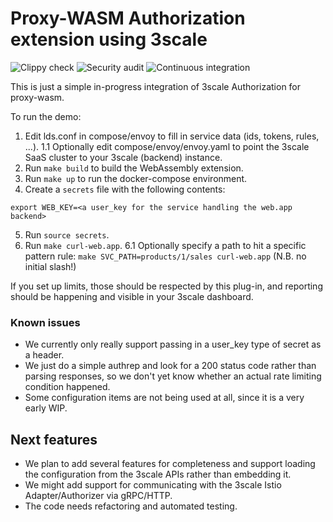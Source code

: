 # Proxy-WASM Authorization extension using 3scale

![Clippy check](https://github.com/3scale-rs/threescale-wasm-auth/workflows/Clippy%20check/badge.svg)
![Security audit](https://github.com/3scale-rs/threescale-wasm-auth/workflows/Security%20audit/badge.svg)
![Continuous integration](https://github.com/3scale-rs/threescale-wasm-auth/workflows/Continuous%20integration/badge.svg)

This is just a simple in-progress integration of 3scale Authorization for proxy-wasm.

To run the demo:

1. Edit lds.conf in compose/envoy to fill in service data (ids, tokens, rules, ...).
1.1 Optionally edit compose/envoy/envoy.yaml to point the 3scale SaaS cluster to your 3scale (backend) instance.
2. Run `make build` to build the WebAssembly extension.
3. Run `make up` to run the docker-compose environment.
4. Create a `secrets` file with the following contents:
```shell
export WEB_KEY=<a user_key for the service handling the web.app backend>
```
5. Run `source secrets`.
6. Run `make curl-web.app`.
6.1 Optionally specify a path to hit a specific pattern rule: `make SVC_PATH=products/1/sales curl-web.app` (N.B. no initial slash!)

If you set up limits, those should be respected by this plug-in, and reporting
should be happening and visible in your 3scale dashboard.

### Known issues

- We currently only really support passing in a user_key type of secret as a header.
- We just do a simple authrep and look for a 200 status code rather than parsing responses, so we don't yet know whether an actual rate limiting condition happened.
- Some configuration items are not being used at all, since it is a very early WIP.

## Next features

- We plan to add several features for completeness and support loading the
configuration from the 3scale APIs rather than embedding it.
- We might add support for communicating with the 3scale Istio Adapter/Authorizer via gRPC/HTTP.
- The code needs refactoring and automated testing.
